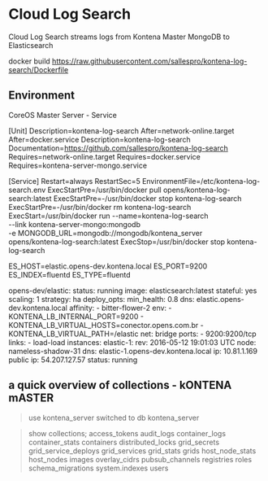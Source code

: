 # Cloud Log Search

Cloud Log Search streams logs from Kontena Master MongoDB to Elasticsearch

docker build https://raw.githubusercontent.com/sallespro/kontena-log-search/Dockerfile

## Environment

CoreOS Master Server - Service

[Unit]
Description=kontena-log-search
After=network-online.target
After=docker.service
Description=kontena-log-search
Documentation=https://github.com/sallespro/kontena-log-search
Requires=network-online.target
Requires=docker.service
Requires=kontena-server-mongo.service

[Service]
Restart=always
RestartSec=5
EnvironmentFile=/etc/kontena-log-search.env
ExecStartPre=/usr/bin/docker pull opens/kontena-log-search:latest
ExecStartPre=-/usr/bin/docker stop kontena-log-search
ExecStartPre=-/usr/bin/docker rm kontena-log-search
ExecStart=/usr/bin/docker run --name=kontena-log-search \
    --link kontena-server-mongo:mongodb \
    -e MONGODB_URL=mongodb://mongodb/kontena_server \
    opens/kontena-log-search:latest
ExecStop=/usr/bin/docker stop kontena-log-search



ES_HOST=elastic.opens-dev.kontena.local
ES_PORT=9200
ES_INDEX=fluentd
ES_TYPE=fluentd

opens-dev/elastic:
  status: running
  image: elasticsearch:latest
  stateful: yes
  scaling: 1
  strategy: ha
  deploy_opts:
    min_health: 0.8
  dns: elastic.opens-dev.kontena.local
  affinity:
    - bitter-flower-2
  env:
    - KONTENA_LB_INTERNAL_PORT=9200
    - KONTENA_LB_VIRTUAL_HOSTS=conector.opens.com.br
    - KONTENA_LB_VIRTUAL_PATH=/elastic
  net: bridge
  ports:
    - 9200:9200/tcp
  links:
    - load-load
  instances:
    elastic-1:
      rev: 2016-05-12 19:01:03 UTC
      node: nameless-shadow-31
      dns: elastic-1.opens-dev.kontena.local
      ip: 10.81.1.169
      public ip: 54.207.127.57
      status: running
      
      

## a quick overview of collections - kONTENA mASTER

> use kontena_server
switched to db kontena_server

> show collections;
access_tokens
audit_logs
container_logs
container_stats
containers
distributed_locks
grid_secrets
grid_service_deploys
grid_services
grid_stats
grids
host_node_stats
host_nodes
images
overlay_cidrs
pubsub_channels
registries
roles
schema_migrations
system.indexes
users
